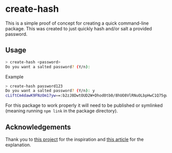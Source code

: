 # create-hash

This is a simple proof of concept for creating a quick command-line package. This was created to just quickly hash and/or salt a provided password.

## Usage

```bash
> create-hash <password>
Do you want a salted password? (Y/n):
```

Example

```bash
> create-hash password123
Do you want a salted password? (Y/n): y
cLiftCm4dawK9FNzOm17yw==:b2zJ8DwtOUD2W+Dhod0tb0/8hUO8VlRNuOLbpHwC1Q75gwLzwhT/4mPswQMG8bZ2UZx2gO6ozsn/Tz1mW2ynJg==
```

For this package to work properly it will need to be published or symlinked (meaning running `npm link` in the package directory).

## Acknowledgements

Thank you to [this project](https://github.com/danilovilhena/kickstart-it) for the inspiration and [this article](https://medium.com/netscape/a-guide-to-create-a-nodejs-command-line-package-c2166ad0452e) for the explanation.
